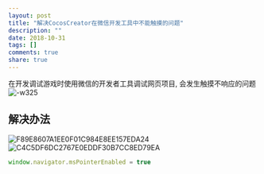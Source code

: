 ```yaml
---
layout: post
title: "解决CocosCreator在微信开发工具中不能触摸的问题"
description: ""
date: 2018-10-31
tags: []
comments: true
share: true
---
```


在开发调试游戏时使用微信的开发者工具调试网页项目, 会发生触摸不响应的问题
![-w325](http://pic-blog.test.upcdn.net/2018/10/31/15409880240890.jpg)
## 解决办法
![F89E8607A1EE0F01C984E8EE157EDA24](http://pic-blog.test.upcdn.net/2018/10/31/F89E8607A1EE0F01C984E8EE157EDA24.jpg)
![C4C5DF6DC2767E0EDDF30B7CC8ED79EA](http://pic-blog.test.upcdn.net/2018/10/31/C4C5DF6DC2767E0EDDF30B7CC8ED79EA.jpg)
``` javascript
window.navigator.msPointerEnabled = true
```